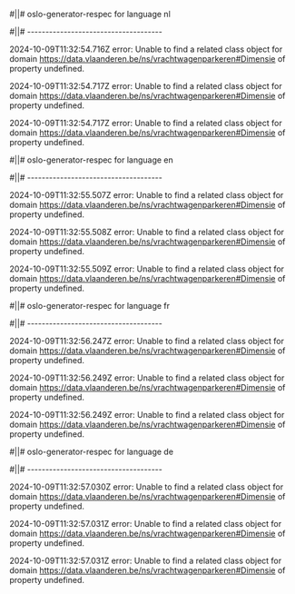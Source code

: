 #||# oslo-generator-respec for language nl  

#||# -------------------------------------  

2024-10-09T11:32:54.716Z error: Unable to find a related class object for domain https://data.vlaanderen.be/ns/vrachtwagenparkeren#Dimensie of property undefined.

2024-10-09T11:32:54.717Z error: Unable to find a related class object for domain https://data.vlaanderen.be/ns/vrachtwagenparkeren#Dimensie of property undefined.

2024-10-09T11:32:54.717Z error: Unable to find a related class object for domain https://data.vlaanderen.be/ns/vrachtwagenparkeren#Dimensie of property undefined.

#||# oslo-generator-respec for language en  

#||# -------------------------------------  

2024-10-09T11:32:55.507Z error: Unable to find a related class object for domain https://data.vlaanderen.be/ns/vrachtwagenparkeren#Dimensie of property undefined.

2024-10-09T11:32:55.508Z error: Unable to find a related class object for domain https://data.vlaanderen.be/ns/vrachtwagenparkeren#Dimensie of property undefined.

2024-10-09T11:32:55.509Z error: Unable to find a related class object for domain https://data.vlaanderen.be/ns/vrachtwagenparkeren#Dimensie of property undefined.

#||# oslo-generator-respec for language fr  

#||# -------------------------------------  

2024-10-09T11:32:56.247Z error: Unable to find a related class object for domain https://data.vlaanderen.be/ns/vrachtwagenparkeren#Dimensie of property undefined.

2024-10-09T11:32:56.249Z error: Unable to find a related class object for domain https://data.vlaanderen.be/ns/vrachtwagenparkeren#Dimensie of property undefined.

2024-10-09T11:32:56.249Z error: Unable to find a related class object for domain https://data.vlaanderen.be/ns/vrachtwagenparkeren#Dimensie of property undefined.

#||# oslo-generator-respec for language de  

#||# -------------------------------------  

2024-10-09T11:32:57.030Z error: Unable to find a related class object for domain https://data.vlaanderen.be/ns/vrachtwagenparkeren#Dimensie of property undefined.

2024-10-09T11:32:57.031Z error: Unable to find a related class object for domain https://data.vlaanderen.be/ns/vrachtwagenparkeren#Dimensie of property undefined.

2024-10-09T11:32:57.031Z error: Unable to find a related class object for domain https://data.vlaanderen.be/ns/vrachtwagenparkeren#Dimensie of property undefined.

